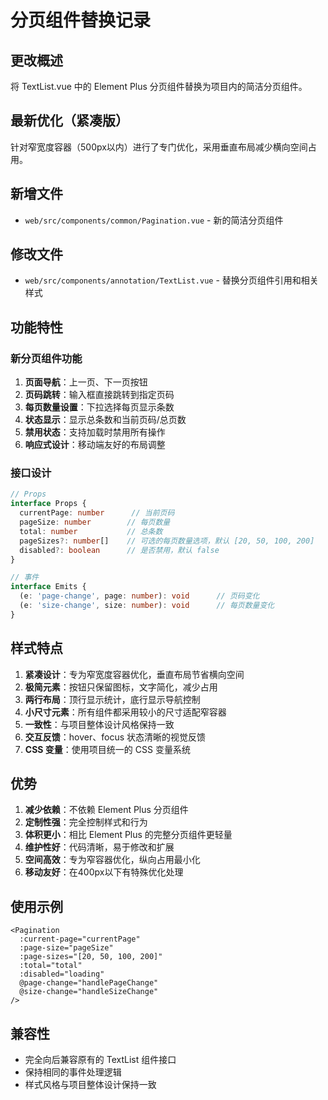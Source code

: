 # 分页组件替换记录

## 更改概述
将 TextList.vue 中的 Element Plus 分页组件替换为项目内的简洁分页组件。

## 最新优化（紧凑版）
针对窄宽度容器（500px以内）进行了专门优化，采用垂直布局减少横向空间占用。

## 新增文件
- `web/src/components/common/Pagination.vue` - 新的简洁分页组件

## 修改文件
- `web/src/components/annotation/TextList.vue` - 替换分页组件引用和相关样式

## 功能特性

### 新分页组件功能
1. **页面导航**：上一页、下一页按钮
2. **页码跳转**：输入框直接跳转到指定页码
3. **每页数量设置**：下拉选择每页显示条数
4. **状态显示**：显示总条数和当前页码/总页数
5. **禁用状态**：支持加载时禁用所有操作
6. **响应式设计**：移动端友好的布局调整

### 接口设计
```typescript
// Props
interface Props {
  currentPage: number      // 当前页码
  pageSize: number        // 每页数量
  total: number           // 总条数
  pageSizes?: number[]    // 可选的每页数量选项，默认 [20, 50, 100, 200]
  disabled?: boolean      // 是否禁用，默认 false
}

// 事件
interface Emits {
  (e: 'page-change', page: number): void      // 页码变化
  (e: 'size-change', size: number): void      // 每页数量变化
}
```

## 样式特点
1. **紧凑设计**：专为窄宽度容器优化，垂直布局节省横向空间
2. **极简元素**：按钮只保留图标，文字简化，减少占用
3. **两行布局**：顶行显示统计，底行显示导航控制
4. **小尺寸元素**：所有组件都采用较小的尺寸适配窄容器
5. **一致性**：与项目整体设计风格保持一致
6. **交互反馈**：hover、focus 状态清晰的视觉反馈
7. **CSS 变量**：使用项目统一的 CSS 变量系统

## 优势
1. **减少依赖**：不依赖 Element Plus 分页组件
2. **定制性强**：完全控制样式和行为
3. **体积更小**：相比 Element Plus 的完整分页组件更轻量
4. **维护性好**：代码清晰，易于修改和扩展
5. **空间高效**：专为窄容器优化，纵向占用最小化
6. **移动友好**：在400px以下有特殊优化处理

## 使用示例
```vue
<Pagination
  :current-page="currentPage"
  :page-size="pageSize"
  :page-sizes="[20, 50, 100, 200]"
  :total="total"
  :disabled="loading"
  @page-change="handlePageChange"
  @size-change="handleSizeChange"
/>
```

## 兼容性
- 完全向后兼容原有的 TextList 组件接口
- 保持相同的事件处理逻辑
- 样式风格与项目整体设计保持一致 